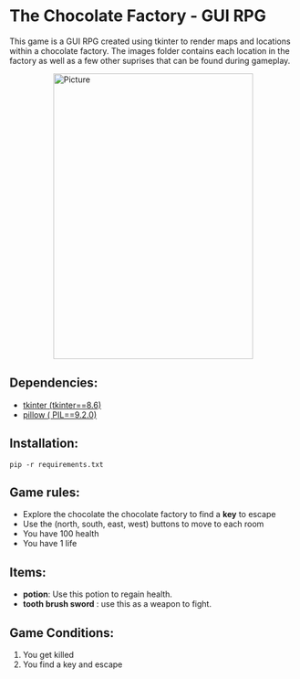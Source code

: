 # The Chocolate Factory - GUI RPG

This game is a GUI RPG created using tkinter to render maps and locations within a chocolate factory. The images folder contains each location in the factory as well as a few other suprises that can be found during gameplay.

<img src="https://user-images.githubusercontent.com/38568888/192161633-48e23a07-a152-4618-960a-5f222904f1d1.png" 
        align="center"
        alt="Picture" 
        width="350" 
        height="500" 
        style="display: block; margin: 0 auto" />

## Dependencies:
- [tkinter (tkinter==8.6)](https://docs.python.org/3/library/tkinter.html)
- [pillow ( PIL==9.2.0)](https://pillow.readthedocs.io/en/stable/)

## Installation:
  `pip -r requirements.txt`
## Game rules:
- Explore the chocolate the chocolate factory to find a **key** to escape 
- Use the (north, south, east, west) buttons to move to each room
- You have 100 health
- You have 1 life


## Items: 
  - **potion**: Use this potion to regain health.
  - **tooth brush sword** : use this as a weapon to fight.
  
## Game Conditions:
  1. You get killed
  2. You find a key and escape

